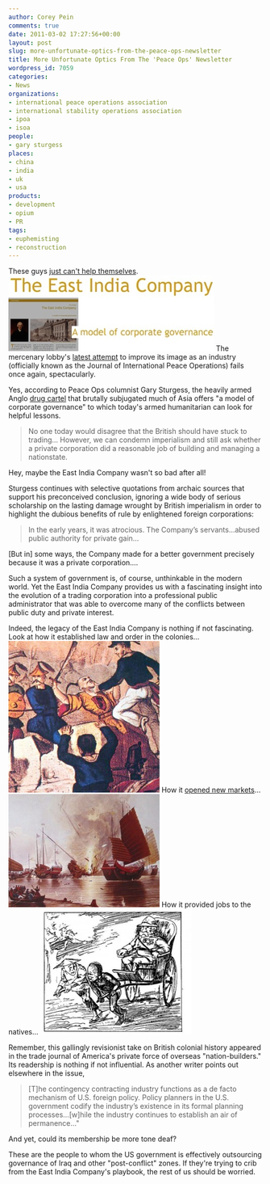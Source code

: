 ```yaml
---
author: Corey Pein
comments: true
date: 2011-03-02 17:27:56+00:00
layout: post
slug: more-unfortunate-optics-from-the-peace-ops-newsletter
title: More Unfortunate Optics From The 'Peace Ops' Newsletter 
wordpress_id: 7059
categories:
- News
organizations:
- international peace operations association
- international stability operations association
- ipoa
- isoa
people:
- gary sturgess
places:
- china
- india
- uk
- usa
products:
- development
- opium
- PR
tags:
- euphemisting
- reconstruction
---
```


These guys [just can't help themselves](http://www.warisbusiness.com/news/the-peace-operations-lobby-wants-to-improve-the-image-of-the-mercenary-industry/). 
![](/images/2011/03/IPOA-east-india-company.jpg)
The mercenary lobby's [latest attempt](http://web.peaceops.com/archives/1205) to improve its image as an industry (officially known as the Journal of International Peace Operations) fails once again, spectacularly.
<!-- more -->
Yes, according to Peace Ops columnist Gary Sturgess, the heavily armed Anglo [drug cartel](http://www.pbs.org/wgbh/pages/frontline/shows/heroin/etc/history.html) that brutally subjugated much of Asia offers "a model of corporate governance" to which today's armed humanitarian can look for helpful lessons.


> No one today would disagree that the British should have stuck to trading… However, we can condemn imperialism and still ask whether a private corporation did a reasonable job of building and managing a nationstate.


Hey, maybe the East India Company wasn't so bad after all! 

Sturgess continues with selective quotations from archaic sources that support his preconceived conclusion, ignoring a wide body of serious scholarship on the lasting damage wrought by British imperialism in order to highlight the dubious benefits of rule by enlightened foreign corporations:  


> In the early years, it was atrocious. The Company’s servants…abused public authority for private gain…

[But in] some ways, the Company made for a better government precisely because it was a private corporation.…

Such a system of government is, of course, unthinkable in the modern world. Yet the East India Company provides us with a fascinating insight into the evolution of a trading corporation into a professional public administrator that was able to overcome many of the conflicts between public duty and private interest.



Indeed, the legacy of the East India Company is nothing if not fascinating. Look at how it established law and order in the colonies…
![](/images/2011/03/opium-war11-300x300.jpg)
How it [opened new markets](http://webcache.googleusercontent.com/search?q=cache:iAvGO4XGV1cJ:castle.eiu.edu/historia/archives/2005/Cassan.pdf)…
![](/images/2011/03/opium-war3-300x224.jpg)
How it provided jobs to the natives…
![](/images/2011/03/opium-war2-300x249.jpg)

Remember, this gallingly revisionist take on British colonial history appeared in the trade journal of America's private force of overseas "nation-builders." Its readership is nothing if not influential. As another writer points out elsewhere in the issue,



> [T]he contingency contracting industry functions as a de facto mechanism of U.S. foreign policy. Policy planners in the U.S. government codify the industry’s existence in its formal planning processes…[w]hile the industry continues to establish an air of permanence…"



And yet, could its membership be more tone deaf? 

These are the people to whom the US government is effectively outsourcing governance of Iraq and other "post-conflict" zones. If they're trying to crib from the East India Company's playbook, the rest of us should be worried.
